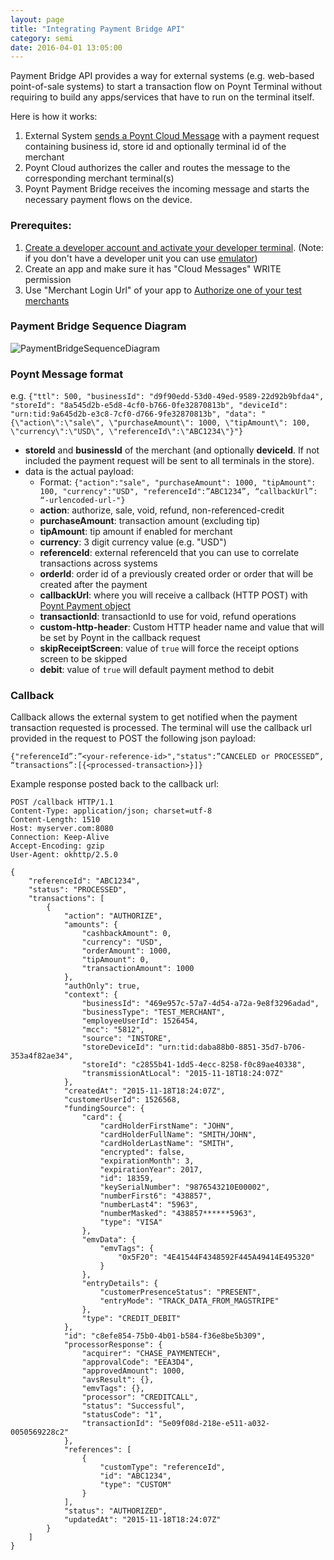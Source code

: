 ```yaml
---
layout: page
title: "Integrating Payment Bridge API"
category: semi
date: 2016-04-01 13:05:00
---
```


Payment Bridge API provides a way for external systems (e.g. web-based point-of-sale systems) to start a transaction flow on Poynt Terminal without requiring to build any apps/services that have to run on the terminal itself.

Here is how it works:

1. External System [sends a Poynt Cloud Message](../onterminal/poynt-cloud-messages.html) with a payment request containing business id, store id and optionally terminal id of the merchant
2. Poynt Cloud authorizes the caller and routes the message to the corresponding merchant terminal(s)
3. Poynt Payment Bridge receives the incoming message and starts the necessary payment flows on the device.

### Prerequites:

1. [Create a developer account and activate your developer terminal](../setup/activate-poynt-terminal.html). (Note: if you don't have a developer unit you can use [emulator](../setup/setup-poyntos.html))
2. Create an app and make sure it has "Cloud Messages" WRITE permission
3. Use "Merchant Login Url" of your app to [Authorize one of your test merchants](../cloud/integrating-with-poynt-cloud-apis.html)

### Payment Bridge Sequence Diagram

![PaymentBridgeSequenceDiagram]({{site.url}}/developer/assets/PaymentBridgeAPI.png)

### Poynt Message format

e.g. `{"ttl": 500, "businessId": "d9f90edd-53d0-49ed-9589-22d92b9bfda4", "storeId": "8a545d2b-e5d8-4cf0-b766-0fe32870813b", "deviceId": "urn:tid:9a645d2b-e3c8-7cf0-d766-9fe32870813b", "data": "{\"action\":\"sale\", \"purchaseAmount\": 1000, \"tipAmount\": 100, \"currency\":\"USD\", \"referenceId\":\"ABC1234\"}"}`

* **storeId** and **businessId** of the merchant (and optionally **deviceId**. If not included the payment request will be sent to all terminals in the store).
* data is the actual payload:
  * Format: `{"action":"sale", "purchaseAmount": 1000, "tipAmount": 100, "currency":"USD", "referenceId":”ABC1234”, “callbackUrl”: “-urlencoded-url-"}`
  * **action**: authorize, sale, void, refund, non-referenced-credit
  * **purchaseAmount**: transaction amount (excluding tip)
  * **tipAmount**: tip amount if enabled for merchant
  * **currency**: 3 digit currency value (e.g. "USD")
  * **referenceId**: external referenceId that you can use to correlate transactions across systems
  * **orderId**: order id of a previously created order or order that will be created after the payment
  * **callbackUrl**: where you will receive a callback (HTTP POST) with [Poynt Payment object](http://poynt.github.io/developer/javadoc/co/poynt/os/model/Payment.html)
  * **transactionId**: transactionId to use for void, refund operations
  * **custom-http-header**: Custom HTTP header name and value that will be set by Poynt in the callback request
  * **skipReceiptScreen**: value of `true` will force the receipt options screen to be skipped
  * **debit**: value of `true` will default payment method to debit


### Callback

Callback allows the external system to get notified when the payment transaction requested is processed. The terminal will use the callback url provided in the request to POST the following json payload:

`{"referenceId”:”<your-reference-id>","status":”CANCELED or PROCESSED”, “transactions”:[{<processed-transaction>}]}`

Example response posted back to the callback url:

~~~
POST /callback HTTP/1.1
Content-Type: application/json; charset=utf-8
Content-Length: 1510
Host: myserver.com:8080
Connection: Keep-Alive
Accept-Encoding: gzip
User-Agent: okhttp/2.5.0

{
    "referenceId": "ABC1234",
    "status": "PROCESSED",
    "transactions": [
        {
            "action": "AUTHORIZE",
            "amounts": {
                "cashbackAmount": 0,
                "currency": "USD",
                "orderAmount": 1000,
                "tipAmount": 0,
                "transactionAmount": 1000
            },
            "authOnly": true,
            "context": {
                "businessId": "469e957c-57a7-4d54-a72a-9e8f3296adad",
                "businessType": "TEST_MERCHANT",
                "employeeUserId": 1526454,
                "mcc": "5812",
                "source": "INSTORE",
                "storeDeviceId": "urn:tid:daba88b0-8851-35d7-b706-353a4f82ae34",
                "storeId": "c2855b41-1dd5-4ecc-8258-f0c89ae40338",
                "transmissionAtLocal": "2015-11-18T18:24:07Z"
            },
            "createdAt": "2015-11-18T18:24:07Z",
            "customerUserId": 1526568,
            "fundingSource": {
                "card": {
                    "cardHolderFirstName": "JOHN",
                    "cardHolderFullName": "SMITH/JOHN",
                    "cardHolderLastName": "SMITH",
                    "encrypted": false,
                    "expirationMonth": 3,
                    "expirationYear": 2017,
                    "id": 18359,
                    "keySerialNumber": "9876543210E00002",
                    "numberFirst6": "438857",
                    "numberLast4": "5963",
                    "numberMasked": "438857******5963",
                    "type": "VISA"
                },
                "emvData": {
                    "emvTags": {
                        "0x5F20": "4E41544F4348592F445A49414E495320"
                    }
                },
                "entryDetails": {
                    "customerPresenceStatus": "PRESENT",
                    "entryMode": "TRACK_DATA_FROM_MAGSTRIPE"
                },
                "type": "CREDIT_DEBIT"
            },
            "id": "c8efe854-75b0-4b01-b584-f36e8be5b309",
            "processorResponse": {
                "acquirer": "CHASE_PAYMENTECH",
                "approvalCode": "EEA3D4",
                "approvedAmount": 1000,
                "avsResult": {},
                "emvTags": {},
                "processor": "CREDITCALL",
                "status": "Successful",
                "statusCode": "1",
                "transactionId": "5e09f08d-218e-e511-a032-0050569228c2"
            },
            "references": [
                {
                    "customType": "referenceId",
                    "id": "ABC1234",
                    "type": "CUSTOM"
                }
            ],
            "status": "AUTHORIZED",
            "updatedAt": "2015-11-18T18:24:07Z"
        }
    ]
}
~~~

<!-- feedback widget -->
<SCRIPT type="text/javascript">window.doorbellOptions = { appKey: 'eDRWq9iHMZLMyue0tGGchA7bvMGCFBeaHm8XBDUSkdBFcv0cYCi9eDTRBEIekznx' };(function(w, d, t) { var hasLoaded = false; function l() { if (hasLoaded) { return; } hasLoaded = true; window.doorbellOptions.windowLoaded = true; var g = d.createElement(t);g.id = 'doorbellScript';g.type = 'text/javascript';g.async = true;g.src = 'https://embed.doorbell.io/button/6657?t='+(new Date().getTime());(d.getElementsByTagName('head')[0]||d.getElementsByTagName('body')[0]).appendChild(g); } if (w.attachEvent) { w.attachEvent('onload', l); } else if (w.addEventListener) { w.addEventListener('load', l, false); } else { l(); } if (d.readyState == 'complete') { l(); } }(window, document, 'SCRIPT')); </SCRIPT>
